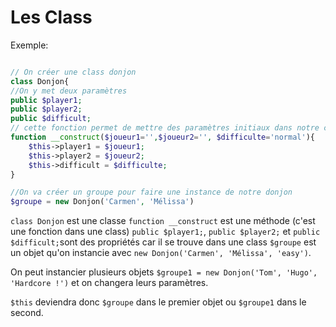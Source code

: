 # Les Class

Exemple:

```php

// On créer une class donjon
class Donjon{
//On y met deux paramètres
public $player1;
public $player2;
public $difficult;
// cette fonction permet de mettre des paramètres initiaux dans notre class
function __construct($joueur1='',$joueur2='', $difficulte='normal'){
    $this->player1 = $joueur1;
    $this->player2 = $joueur2;
    $this->difficult = $difficulte;
}

//On va créer un groupe pour faire une instance de notre donjon
$groupe = new Donjon('Carmen', 'Mélissa')
```

`class Donjon` est une classe
`function __construct` est une méthode (c'est une fonction dans une class)
`public $player1;`, `public $player2;` et  `public $difficult;`sont des propriétés car il se trouve dans une class
`$groupe` est un objet qu'on instancie avec `new Donjon('Carmen', 'Mélissa', 'easy')`.

On peut instancier plusieurs objets `$groupe1 = new Donjon('Tom', 'Hugo', 'Hardcore !')` et on changera leurs paramètres.

`$this` deviendra donc `$groupe` dans le premier objet ou `$groupe1` dans le second.